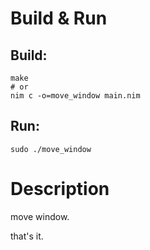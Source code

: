 # Build & Run
## Build:
```
make
# or
nim c -o=move_window main.nim
```  
  
## Run:
```
sudo ./move_window
```

# Description
move window.  
  
that's it.
